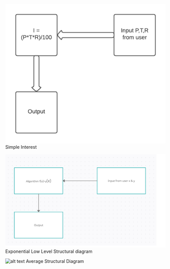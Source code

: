 ![alt text](https://github.com/99003512/SDLC_Calculator/blob/main/Architecture/Structural%20Diagrams/simple_intrestS.png)
         Simple Interest

![alt text](https://github.com/99003512/SDLC_Calculator/blob/main/Architecture/Structural%20Diagrams/Exponential%20lowlevel.png)
         Exponential Low Level Structural diagram
         
![alt text](https://github.com/99003512/SDLC_Calculator/blob/main/Architecture/Structural%20Diagrams/Average%20_Structural.jpg)
         Average Structural Diagram
